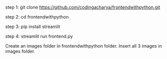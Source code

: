 step 1: git clone https://github.com/codingacharya/frontendwithpython.git

step 2: cd frontendwithpython

step 3: pip install streamlit

step 4: streamlit run frontend.py

Create an images folder in frontendwithpython folder. Insert all 3 images in images folder.
